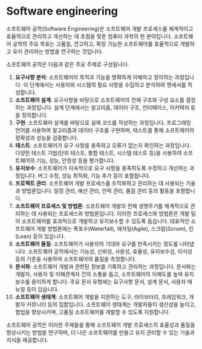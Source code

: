 <h1>Software engineering</h1>
소프트웨어 공학(Software Engineering)은 소프트웨어 개발 프로세스를 체계적이고 효율적으로 관리하고 개선하는 데 초점을 맞춘 컴퓨터 과학의 한 분야입니다. 소프트웨어 공학의 주요 목표는 고품질, 견고하고, 확장 가능한 소프트웨어를 효율적으로 개발하고 유지 관리하는 방법을 연구하는 것입니다.

소프트웨어 공학은 다음과 같은 주요 주제로 구성됩니다:

1. **요구사항 분석**: 소프트웨어의 목적과 기능을 명확하게 이해하고 정의하는 과정입니다. 이 단계에서는 사용자와 시스템의 필요 사항을 수집하고 분석하여 명세서를 작성합니다.
2. **소프트웨어 설계**: 요구사항을 바탕으로 소프트웨어의 전체 구조와 구성 요소를 결정하는 과정입니다. 설계 단계에서는 알고리즘, 데이터 구조, 인터페이스, 아키텍처 등을 정의합니다.
3. **구현**: 소프트웨어 설계를 바탕으로 실제 코드를 작성하는 과정입니다. 프로그래밍 언어를 사용하여 알고리즘과 데이터 구조를 구현하며, 테스트를 통해 소프트웨어의 정확성과 성능을 검증합니다.
4. **테스트**: 소프트웨어가 요구 사항을 충족하고 오류가 없는지 확인하는 과정입니다. 다양한 테스트 기법(단위 테스트, 통합 테스트, 시스템 테스트 등)을 사용하여 소프트웨어의 기능, 성능, 안정성 등을 평가합니다.
5. **유지보수**: 소프트웨어가 지속적으로 요구 사항을 충족하도록 수정하고 개선하는 과정입니다. 버그 수정, 성능 최적화, 기능 추가 등이 포함됩니다.
6. **프로젝트 관리**: 소프트웨어 개발 프로세스를 조직화하고 관리하는 데 사용되는 기술과 방법론입니다. 일정 관리, 예산 관리, 인력 관리, 품질 관리 등의 활동을 포함합니다.
7. **소프트웨어 프로세스 및 방법론**: 소프트웨어 개발의 전체 생명주기를 체계적으로 관리하는 데 사용되는 프로세스와 방법론입니다. 이러한 프로세스와 방법론은 개발 팀이 소프트웨어를 효과적으로 개발하고 유지보수할 수 있도록 돕습니다. 대표적인 소프트웨어 개발 방법론에는 폭포수(Waterfall), 애자일(Agile), 스크럼(Scrum), 린(Lean) 등이 있습니다.
8. **소프트웨어 품질**: 소프트웨어가 사용자의 기대와 요구를 만족시키는 정도를 나타냅니다. 소프트웨어 공학에서는 기능성, 신뢰성, 사용성, 효율성, 유지보수성, 이식성 등의 기준을 사용하여 소프트웨어의 품질을 측정합니다.
9. **문서화**: 소프트웨어 개발과 관련된 정보를 기록하고 관리하는 과정입니다. 문서화는 개발자, 사용자 및 이해관계자 간의 소통을 돕고, 소프트웨어의 이해도를 높여 유지보수를 용이하게 합니다. 주요 문서 유형에는 요구사항 문서, 설계 문서, 사용자 매뉴얼 등이 있습니다.
10. **소프트웨어 생태계**: 소프트웨어 개발을 지원하는 도구, 라이브러리, 프레임워크, 개발자 커뮤니티 등의 집합입니다. 소프트웨어 생태계는 개발자들이 생산성을 높이고, 협업을 향상시키며, 고품질 소프트웨어를 개발할 수 있도록 지원합니다.

소프트웨어 공학은 이러한 주제들을 통해 소프트웨어 개발 프로세스의 효율성과 품질을 향상시키는 방법을 연구하며, 더 나은 소프트웨어를 만들고 유지 관리할 수 있는 기술과 지식을 제공합니다.
